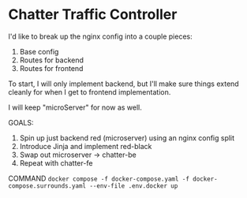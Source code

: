 # Chatter Traffic Controller

I'd like to break up the nginx config into a couple pieces:

1. Base config
2. Routes for backend
3. Routes for frontend

To start, I will only implement backend, but I'll make sure things extend cleanly for when I get to frontend implementation.

I will keep "microServer" for now as well.

GOALS:

1. Spin up just backend red (microserver) using an nginx config split
2. Introduce Jinja and implement red-black
3. Swap out microserver -> chatter-be
4. Repeat with chatter-fe

COMMAND
`docker compose -f docker-compose.yaml -f docker-compose.surrounds.yaml --env-file .env.docker up`
